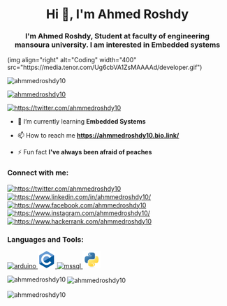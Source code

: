 <h1 align="center">Hi 👋, I'm Ahmed Roshdy</h1>
<h3 align="center">I'm Ahmed Roshdy, Student at faculty of engineering mansoura university. I am interested in Embedded systems</h3>
(img align="right" alt="Coding" width="400" src="https://media.tenor.com/Ug6cbVA1ZsMAAAAd/developer.gif")

<p align="left"> <img src="https://komarev.com/ghpvc/?username=ahmmedroshdy10&label=Profile%20views&color=0e75b6&style=flat" alt="ahmmedroshdy10" /> </p>

<p align="left"> <a href="https://github.com/ryo-ma/github-profile-trophy"><img src="https://github-profile-trophy.vercel.app/?username=ahmmedroshdy10" alt="ahmmedroshdy10" /></a> </p>

<p align="left"> <a href="https://twitter.com/https://twitter.com/ahmmedroshdy10" target="blank"><img src="https://img.shields.io/twitter/follow/https://twitter.com/ahmmedroshdy10?logo=twitter&style=for-the-badge" alt="https://twitter.com/ahmmedroshdy10" /></a> </p>

- 🌱 I’m currently learning **Embedded Systems**

- 📫 How to reach me **https://ahmmedroshdy10.bio.link/**

- ⚡ Fun fact **I've always been afraid of peaches**

<h3 align="left">Connect with me:</h3>
<p align="left">
<a href="https://twitter.com/https://twitter.com/ahmmedroshdy10" target="blank"><img align="center" src="https://raw.githubusercontent.com/rahuldkjain/github-profile-readme-generator/master/src/images/icons/Social/twitter.svg" alt="https://twitter.com/ahmmedroshdy10" height="30" width="40" /></a>
<a href="https://linkedin.com/in/https://www.linkedin.com/in/ahmmedroshdy10/" target="blank"><img align="center" src="https://raw.githubusercontent.com/rahuldkjain/github-profile-readme-generator/master/src/images/icons/Social/linked-in-alt.svg" alt="https://www.linkedin.com/in/ahmmedroshdy10/" height="30" width="40" /></a>
<a href="https://fb.com/https://www.facebook.com/ahmmedroshdy10" target="blank"><img align="center" src="https://raw.githubusercontent.com/rahuldkjain/github-profile-readme-generator/master/src/images/icons/Social/facebook.svg" alt="https://www.facebook.com/ahmmedroshdy10" height="30" width="40" /></a>
<a href="https://instagram.com/https://www.instagram.com/ahmmedroshdy10/" target="blank"><img align="center" src="https://raw.githubusercontent.com/rahuldkjain/github-profile-readme-generator/master/src/images/icons/Social/instagram.svg" alt="https://www.instagram.com/ahmmedroshdy10/" height="30" width="40" /></a>
<a href="https://www.hackerrank.com/https://www.hackerrank.com/ahmmedroshdy10" target="blank"><img align="center" src="https://raw.githubusercontent.com/rahuldkjain/github-profile-readme-generator/master/src/images/icons/Social/hackerrank.svg" alt="https://www.hackerrank.com/ahmmedroshdy10" height="30" width="40" /></a>
</p>

<h3 align="left">Languages and Tools:</h3>
<p align="left"> <a href="https://www.arduino.cc/" target="_blank" rel="noreferrer"> <img src="https://cdn.worldvectorlogo.com/logos/arduino-1.svg" alt="arduino" width="40" height="40"/> </a> <a href="https://www.cprogramming.com/" target="_blank" rel="noreferrer"> <img src="https://raw.githubusercontent.com/devicons/devicon/master/icons/c/c-original.svg" alt="c" width="40" height="40"/> </a> <a href="https://www.microsoft.com/en-us/sql-server" target="_blank" rel="noreferrer"> <img src="https://www.svgrepo.com/show/303229/microsoft-sql-server-logo.svg" alt="mssql" width="40" height="40"/> </a> <a href="https://www.python.org" target="_blank" rel="noreferrer"> <img src="https://raw.githubusercontent.com/devicons/devicon/master/icons/python/python-original.svg" alt="python" width="40" height="40"/> </a> </p>

<p><img align="left" src="https://github-readme-stats.vercel.app/api/top-langs?username=ahmmedroshdy10&show_icons=true&locale=en&layout=compact" alt="ahmmedroshdy10" /></p>

<p>&nbsp;<img align="center" src="https://github-readme-stats.vercel.app/api?username=ahmmedroshdy10&show_icons=true&locale=en" alt="ahmmedroshdy10" /></p>

<p><img align="center" src="https://github-readme-streak-stats.herokuapp.com/?user=ahmmedroshdy10&" alt="ahmmedroshdy10" /></p>

